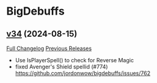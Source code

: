 # BigDebuffs

## [v34](https://github.com/jordonwow/bigdebuffs/tree/v34) (2024-08-15)
[Full Changelog](https://github.com/jordonwow/bigdebuffs/compare/v33...v34) [Previous Releases](https://github.com/jordonwow/bigdebuffs/releases)

- Use IsPlayerSpell() to check for Reverse Magic  
- fixed Avenger's Shield spellid (#774)  
    https://github.com/jordonwow/bigdebuffs/issues/762  